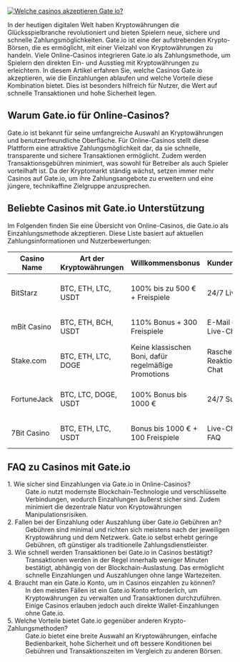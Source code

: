 [![Welche casinos akzeptieren Gate io?](https://123-caf.pages.dev/gitsignup.png)](https://vrmoo.ru/Bt82HjjY)

<p>In der heutigen digitalen Welt haben Kryptowährungen die Glücksspielbranche revolutioniert und bieten Spielern neue, sichere und schnelle Zahlungsmöglichkeiten. Gate.io ist eine der aufstrebenden Krypto-Börsen, die es ermöglicht, mit einer Vielzahl von Kryptowährungen zu handeln. Viele Online-Casinos integrieren Gate.io als Zahlungsmethode, um Spielern den direkten Ein- und Ausstieg mit Kryptowährungen zu erleichtern. In diesem Artikel erfahren Sie, welche Casinos Gate.io akzeptieren, wie die Einzahlungen ablaufen und welche Vorteile diese Kombination bietet. Dies ist besonders hilfreich für Nutzer, die Wert auf schnelle Transaktionen und hohe Sicherheit legen.</p>  <h2>Warum Gate.io für Online-Casinos? </h2> <p>Gate.io ist bekannt für seine umfangreiche Auswahl an Kryptowährungen und benutzerfreundliche Oberfläche. Für Online-Casinos stellt diese Plattform eine attraktive Zahlungsmöglichkeit dar, da sie schnelle, transparente und sichere Transaktionen ermöglicht. Zudem werden Transaktionsgebühren minimiert, was sowohl für Betreiber als auch Spieler vorteilhaft ist. Da der Kryptomarkt ständig wächst, setzen immer mehr Casinos auf Gate.io, um ihre Zahlungsangebote zu erweitern und eine jüngere, technikaffine Zielgruppe anzusprechen.</p>  <h2>Beliebte Casinos mit Gate.io Unterstützung</h2> <p>Im Folgenden finden Sie eine Übersicht von Online-Casinos, die Gate.io als Einzahlungsmethode akzeptieren. Diese Liste basiert auf aktuellen Zahlungsinformationen und Nutzerbewertungen:</p>  <table>   <thead>     <tr>       <th>Casino Name</th>       <th>Art der Kryptowährungen</th>       <th>Willkommensbonus</th>       <th>Kundensupport</th>       <th>Besondere Features</th>     </tr>   </thead>   <tbody>     <tr>       <td>BitStarz</td>       <td>BTC, ETH, LTC, USDT</td>       <td>100% bis zu 500 € + Freispiele</td>       <td>24/7 Live-Chat</td>       <td>Schnelle Auszahlungen, große Spielauswahl</td>     </tr>     <tr>       <td>mBit Casino</td>       <td>BTC, ETH, BCH, USDT</td>       <td>110% Bonus + 300 Freispiele</td>       <td>E-Mail und Live-Chat</td>       <td>VIP-Programm, Mobile App</td>     </tr>     <tr>       <td>Stake.com</td>       <td>BTC, ETH, LTC, DOGE</td>       <td>Keine klassischen Boni, dafür regelmäßige Promotions</td>       <td>Rasche Reaktion via Chat</td>       <td>Sportwetten und Casino integriert</td>     </tr>     <tr>       <td>FortuneJack</td>       <td>BTC, LTC, DOGE, USDT</td>       <td>100% Bonus bis 1000 €</td>       <td>24/7 Support</td>       <td>Multicoin Wallet, dezentrale Spiele</td>     </tr>     <tr>       <td>7Bit Casino</td>       <td>BTC, ETH, LTC, USDT</td>       <td>Bonus bis 1000 € + 100 Freispiele</td>       <td>Live-Chat & FAQ</td>       <td>Retro-Design, gute Spielvielfalt</td>     </tr>   </tbody> </table>  <h2>FAQ zu Casinos mit Gate.io</h2> <dl>   <dt>1. Wie sicher sind Einzahlungen via Gate.io in Online-Casinos?</dt>   <dd>Gate.io nutzt modernste Blockchain-Technologie und verschlüsselte Verbindungen, wodurch Einzahlungen äußerst sicher sind. Zudem minimiert die dezentrale Natur von Kryptowährungen Manipulationsrisiken.</dd>    <dt>2. Fallen bei der Einzahlung oder Auszahlung über Gate.io Gebühren an?</dt>   <dd>Gebühren sind minimal und richten sich meistens nach der jeweiligen Kryptowährung und dem Netzwerk. Gate.io selbst erhebt geringe Gebühren, oft günstiger als traditionelle Zahlungsdienstleister.</dd>    <dt>3. Wie schnell werden Transaktionen bei Gate.io in Casinos bestätigt?</dt>   <dd>Transaktionen werden in der Regel innerhalb weniger Minuten bestätigt, abhängig von der Blockchain-Auslastung. Das ermöglicht schnelle Einzahlungen und Auszahlungen ohne lange Wartezeiten.</dd>    <dt>4. Braucht man ein Gate.io Konto, um in Casinos einzahlen zu können?</dt>   <dd>In den meisten Fällen ist ein Gate.io Konto erforderlich, um Kryptowährungen zu verwalten und Transaktionen durchzuführen. Einige Casinos erlauben jedoch auch direkte Wallet-Einzahlungen ohne Gate.io.</dd>    <dt>5. Welche Vorteile bietet Gate.io gegenüber anderen Krypto-Zahlungsmethoden?</dt>   <dd>Gate.io bietet eine breite Auswahl an Kryptowährungen, einfache Bedienbarkeit, hohe Sicherheit und oft bessere Konditionen bei Gebühren und Transaktionszeiten im Vergleich zu anderen Börsen.</dd> </dl>